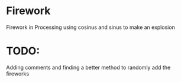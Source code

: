 # Firework
Firework in Processing using cosinus and sinus to make an explosion

# TODO: 
Adding comments and finding a better method to randomly add the fireworks
